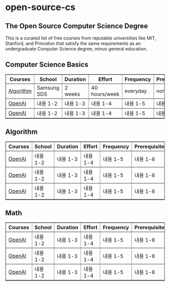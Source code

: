 # open-source-cs

## The Open Source Computer Science Degree
This is a curated list of free courses from reputable universities like MIT, Stanford, and Princeton that satisfy the same requirements as an undergraduate Computer Science degree, minus general education.

## Computer Science Basics

<table border="1">
  <thead>
    <tr>
      <th>Courses</th>
      <th>School</th>
      <th>Duration</th>
      <th>Effort</th>
      <th>Frequency</th>
      <th>Prerequisites</th>
    </tr>
  </thead>
  <tbody>
    <tr>
      <td><a href="https://www.openai.com">Algorithm</a></td>
      <td>Samsung SDS</td>
      <td>2<br>weeks</td>
      <td> 40 <br> hours/week </td>
      <td>everyday</td>
      <td>none</td>
    </tr>
    <tr>
      <td><a href="https://www.openai.com">OpenAI</a></td>
      <td>내용 1-2</td>
      <td>내용 1-3</td>
      <td>내용 1-4</td>
      <td>내용 1-5</td>
      <td>내용 1-6</td>
    </tr>
    <tr>
      <td><a href="https://www.openai.com">OpenAI</a></td>
      <td>내용 1-2</td>
      <td>내용 1-3</td>
      <td>내용 1-4</td>
      <td>내용 1-5</td>
      <td>내용 1-6</td>
    </tr>
   
    
  </tbody>
</table>

</div>



## Algorithm
<table border="1">
  <thead>
    <tr>
      <th>Courses</th>
      <th>School</th>
      <th>Duration</th>
      <th>Effort</th>
      <th>Frequency</th>
      <th>Prerequisites</th>
    </tr>
  </thead>
  <tbody>
    <tr>
      <td><a href="https://www.openai.com">OpenAI</a></td>
      <td>내용 1-2</td>
      <td>내용 1-3</td>
      <td>내용 1-4</td>
      <td>내용 1-5</td>
      <td>내용 1-6</td>
    </tr>
    <tr>
      <td><a href="https://www.openai.com">OpenAI</a></td>
      <td>내용 1-2</td>
      <td>내용 1-3</td>
      <td>내용 1-4</td>
      <td>내용 1-5</td>
      <td>내용 1-6</td>
    </tr>
    <tr>
      <td><a href="https://www.openai.com">OpenAI</a></td>
      <td>내용 1-2</td>
      <td>내용 1-3</td>
      <td>내용 1-4</td>
      <td>내용 1-5</td>
      <td>내용 1-6</td>
    </tr>
   
    
  </tbody>
</table>

</div>




## Math
<table border="1">
  <thead>
    <tr>
      <th>Courses</th>
      <th>School</th>
      <th>Duration</th>
      <th>Effort</th>
      <th>Frequency</th>
      <th>Prerequisites</th>
    </tr>
  </thead>
  <tbody>
    <tr>
      <td><a href="https://www.openai.com">OpenAI</a></td>
      <td>내용 1-2</td>
      <td>내용 1-3</td>
      <td>내용 1-4</td>
      <td>내용 1-5</td>
      <td>내용 1-6</td>
    </tr>
    <tr>
      <td><a href="https://www.openai.com">OpenAI</a></td>
      <td>내용 1-2</td>
      <td>내용 1-3</td>
      <td>내용 1-4</td>
      <td>내용 1-5</td>
      <td>내용 1-6</td>
    </tr>
    <tr>
      <td><a href="https://www.openai.com">OpenAI</a></td>
      <td>내용 1-2</td>
      <td>내용 1-3</td>
      <td>내용 1-4</td>
      <td>내용 1-5</td>
      <td>내용 1-6</td>
    </tr>
   
    
  </tbody>
</table>

</div>

